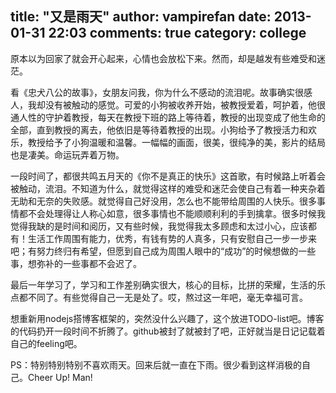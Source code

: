 title: "又是雨天"
author: vampirefan
date: 2013-01-31 22:03
comments: true
category: college
--------------------

原本以为回家了就会开心起来，心情也会放松下来。然而，却是越发有些难受和迷茫。
<!-- more -->
看《忠犬八公的故事》，女朋友问我，你为什么不感动的流泪呢。故事确实很感人，我却没有被触动的感觉。可爱的小狗被收养开始，被教授爱着，呵护着，他很通人性的守护着教授，每天在教授下班的路上等待着，教授的出现变成了他生命的全部，直到教授的离去，他依旧是等待着教授的出现。小狗给予了教授活力和欢乐，教授给予了小狗温暖和温馨。一幅幅的画面，很美，很纯净的美，影片的结局也是凄美。命运玩弄着万物。

一段时间了，都很共鸣五月天的《你不是真正的快乐》这首歌，有时候路上听着会被触动，流泪。不知道为什么，就觉得这样的难受和迷茫会使自己有着一种夹杂着无助和无奈的失败感。就觉得自己好没用，怎么也不能带给周围的人快乐。很多事情都不会处理得让人称心如意，很多事情也不能顺顺利利的手到擒拿。很多时候我觉得我缺的是时间和阅历，又有些时候，我觉得我太多顾虑和太过小心，应该都有！生活工作周围有能力，优秀，有钱有势的人真多，只有安慰自己一步一步来吧；有努力终归有希望，但愿到自己成为周围人眼中的“成功”的时候想做的一些事，想弥补的一些事都不会迟了。

最后一年学习了，学习和工作差别确实很大，核心的目标，比拼的荣耀，生活的乐点都不同了。有些觉得自己一无是处了。哎，熬过这一年吧，毫无幸福可言。

想重新用nodejs搭博客框架的，突然没什么兴趣了，这个放进TODO-list吧。博客的代码扔开一段时间不折腾了。github被封了就被封了吧，正好就当是日记记载着自己的feeling吧。

PS：特别特别特别不喜欢雨天。回来后就一直在下雨。很少看到这样消极的自己。Cheer Up! Man!
